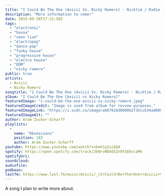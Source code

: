 ```yaml
---
title: "I Could Be The One (Avicii Vs. Nicky Romero) - Nicktim / Radio Edit by Avicii and Nicky Romero"
description: "More information to come!"
date: 2015-09-30T17:31:50Z
tags:
  - "electronic"
  - "house"
  - "seen live"
  - "electropop"
  - "dance-pop"
  - "funky house"
  - "progressive house"
  - "electro house"
  - "EDM"
  - "nicky romero"
public: true
artists:
  - Avicii
  - Nicky Romero
songtitle: "I Could Be The One (Avicii Vs. Nicky Romero) - Nicktim / Radio Edit"
album: "I Could Be The One [Avicii vs Nicky Romero]"
featuredImage: "i-could-be-the-one-avicii-vs-nicky-romero.jpeg"
featuredImageCredit: "Image is used from album for review purposes."
featuredImageLink: "https://i.scdn.co/image/ab67616d0000b2735ccb34ad80069d7eef97f1a1"
featuredImageAlt: ""
author: Aram Zucker-Scharff
playlists:
  -
    name: "Obsessions"
    position: 183
    author: Aram Zucker-Scharff
youtube: https://www.youtube.com/watch?v=bek1y2uiQGA
spotify: https://open.spotify.com/track/2bNrvWD9d5Zn9tS8XvcaMk
spotifyUri: 
soundcloud:
audiofile:
podbean:
lastfm: https://www.last.fm/music/Avicii/_/I+Could+Be+The+One+(Avicii+Vs.+Nicky+Romero)+-+Nicktim+%2F+Radio+Edit
---
```


A song I plan to write more about.
		